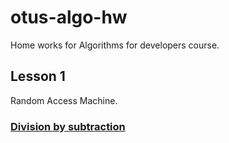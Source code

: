 # otus-algo-hw

Home works for Algorithms for developers course.

## Lesson 1

Random Access Machine.

### [Division by subtraction](lesson1/div_by_sub/)
